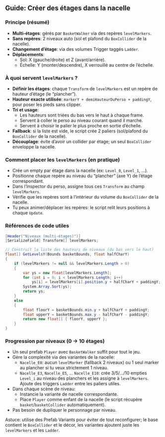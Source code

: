 ## Guide: Créer des étages dans la nacelle

### Principe (résumé)
- **Multi-étages**: gérés par `BasketWalker` via des repères `levelMarkers`.
- **Sans repères**: 2 niveaux auto (sol et plafond du `BoxCollider` de la nacelle).
- **Changement d’étage**: via des volumes Trigger taggés `Ladder`.
- **Déplacements**:
  - Sol: X (gauche/droite) et Z (avant/arrière).
  - Échelle: Y (monter/descendre), X verrouillé au centre de l’échelle.

### À quoi servent `levelMarkers` ?
- **Définir les étages**: chaque `Transform` de `levelMarkers` est un repère de hauteur d’étage (le “plancher”).
- **Hauteur exacte utilisée**: `markerY + demiHauteurDuPerso + paddingY`, pour poser les pieds sans clipper.
- **Tri et usage**:
  - Les hauteurs sont triées du bas vers le haut à chaque frame.
  - Servent à coller le perso au niveau courant quand il marche.
  - Servent à choisir le palier le plus proche en sortie d’échelle.
- **Fallback**: si la liste est vide, le script crée 2 paliers (sol/plafond du `BoxCollider` de la nacelle).
- **Découplage**: évite d’avoir un collider par étage; un seul `BoxCollider` enveloppe la nacelle.

### Comment placer les `levelMarkers` (en pratique)
- Crée un empty par étage dans la nacelle (ex: `Level_0`, `Level_1`, …).
- Positionne chaque repère au niveau du “plancher” (axe Y) de l’étage correspondant.
- Dans l’Inspector du perso, assigne tous ces `Transform` au champ `levelMarkers`.
- Vérifie que les repères sont à l’intérieur du volume du `BoxCollider` de la nacelle.
- Tu peux animer/déplacer les repères: le script relit leurs positions à chaque `Update`.

### Références de code utiles
```25:29:Assets/_MainProject/Scripts/BasketWalker.cs
[Header("Niveaux (multi-étages)")]
[SerializeField] Transform[] levelMarkers;
```

```182:201:Assets/_MainProject/Scripts/BasketWalker.cs
// Construit la liste des hauteurs de niveaux (du bas vers le haut)
float[] GetLevelsY(Bounds basketBounds, float halfCharY)
{
    if (levelMarkers != null && levelMarkers.Length > 0)
    {
        var ys = new float[levelMarkers.Length];
        for (int i = 0; i < levelMarkers.Length; i++)
            ys[i] = levelMarkers[i].position.y + halfCharY + paddingY;
        System.Array.Sort(ys);
        return ys;
    }
    else
    {
        float floorY = basketBounds.min.y + halfCharY + paddingY;
        float upperY = basketBounds.max.y - halfCharY - paddingY;
        return new float[] { floorY, upperY };
    }
}
```
### Progression par niveaux (0 → 10 étages)
- Un seul prefab `Player` avec `BasketWalker` suffit pour tout le jeu.
- Gère la complexité via des variantes de la nacelle:
  - `Nacelle_E0`: aucun `levelMarker` (fallback 2 niveaux) ou 1 seul marker au plancher si tu veux strictement 1 niveau.
  - `Nacelle_E3`, `Nacelle_E5`, … `Nacelle_E10`: crée 3/5/…/10 empties `Level_i` au niveau des planchers et les assigne à `levelMarkers`. Ajoute des triggers `Ladder` entre les paliers utiles.
- Dans chaque scène de niveau:
  - Instancie la variante de nacelle correspondante.
  - Place `Player` comme enfant de la nacelle (le script récupère `basket`/`basketCollider` automatiquement).
- Pas besoin de dupliquer le personnage par niveau.

Astuce: utilise des Prefab Variants pour éviter de tout reconfigurer; le base contient le `BoxCollider` et le décor, les variantes ajoutent juste les `levelMarkers` et les `Ladder`.